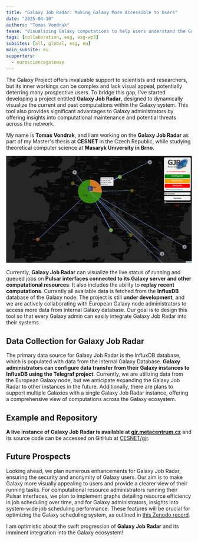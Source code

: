 ```yaml
---
title: "Galaxy Job Radar: Making Galaxy More Accessible to Users" 
date: "2025-04-10" 
authors: "Tomas Vondrak" 
tease: "Visualizing Galaxy computations to help users understand the Galaxy ecosystem and provide administrators with tools to analyze computational progress."
tags: [collaboration, esg, esg-wp3]
subsites: [all, global, esg, eu]
main_subsite: eu
supporters:
  - eurosciencegateway
---
```

The Galaxy Project offers invaluable support to scientists and researchers, but its inner workings can be complex and lack visual appeal, potentially deterring many prospective users. To bridge this gap, I've started developing a project entitled __Galaxy Job Radar__, designed to dynamically visualize the current and past computations within the Galaxy system. This tool also provides significant advantages to Galaxy administrators by offering insights into computational maintenance and potential threats across the network.

My name is __Tomas Vondrak__, and I am working on the __Galaxy Job Radar__ as part of my Master's thesis at __CESNET__ in the Czech Republic, while studying theoretical computer science at __Masaryk University in Brno__.

<p align="center">
<img src="./gjr_web.png" alt="Galaxy Job Radar visualization in web browser for European Galaxy node. It is possible to see queued and running jobs across computational nodes connected to European Galaxy server usegalaxy.eu." width="800"/>
</p>

Currently, __Galaxy Job Radar__ can visualize the live status of running and queued jobs on __Pulsar interfaces connected to its Galaxy server and other computational resources__. It also includes the ability to __replay recent computations__. Currently all available data is fetched from the __InfluxDB__ database of the Galaxy node. The project is still __under development__, and we are actively collaborating with European Galaxy node administrators to access more data from internal Galaxy database. Our goal is to design this tool so that every Galaxy admin can easily integrate Galaxy Job Radar into their systems.

## Data Collection for Galaxy Job Radar
The primary data source for Galaxy Job Radar is the InfluxDB database, which is populated with data from the internal Galaxy Database. __Galaxy administrators can configure data transfer from their Galaxy instances to InfluxDB using the Telegraf project__. Currently, we are utilizing data from the European Galaxy node, but we anticipate expanding the Galaxy Job Radar to other instances in the future. Additionally, there are plans to support multiple Galaxies with a single Galaxy Job Radar instance, offering a comprehensive view of computations across the Galaxy ecosystem.

## Example and Repository
__A live instance of Galaxy Job Radar is available at [gjr.metacentrum.cz](https://gjr.metacentrum.cz)__ and its source code can be accessed on GitHub at [CESNET/gjr](https://github.com/CESNET/gjr).

## Future Prospects
Looking ahead, we plan numerous enhancements for Galaxy Job Radar, ensuring the security and anonymity of Galaxy users. Our aim is to make Galaxy more visually appealing to users and provide a clearer view of their running tasks.
For computational resource administrators running their Pulsar interfaces, we plan to implement graphs detailing resource efficiency in job scheduling over time, and for Galaxy administrators, insights into system-wide job scheduling performance. These features will be crucial for optimizing the Galaxy scheduling system, as outlined in [this Zenodo record](https://zenodo.org/record/14936846).

I am optimistic about the swift progression of __Galaxy Job Radar__ and its imminent integration into the Galaxy ecosystem!
